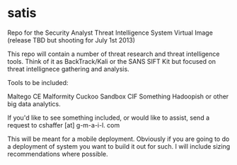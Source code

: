 satis
=====

Repo for the Security Analyst Threat Intelligence System Virtual Image (release TBD but shooting for July 1st 2013)


This repo will contain a number of threat research and threat intelligence tools. Think of it as BackTrack/Kali or the SANS SIFT Kit but focused on threat intellignece gathering and analysis.

Tools to be included:

Maltego CE
Malformity 
Cuckoo Sandbox
CIF
Something Hadoopish or other big data analytics. 

If you'd like to see something included, or would like to assist, send a request to cshaffer [at] g-m-a-i-l. com

This will be meant for a mobile deployment. Obviously if you are going to do a deployment of system you want to build it out for such. I will include sizing recommendations where possible. 
